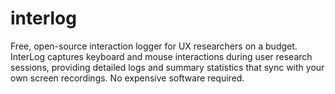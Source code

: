 # interlog
Free, open-source interaction logger for UX researchers on a budget. InterLog captures keyboard and mouse interactions during user research sessions, providing detailed logs and summary statistics that sync with your own screen recordings. No expensive software required.
